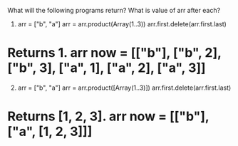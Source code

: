 What will the following programs return? What is value of arr after each?

1. arr = ["b", "a"]
   arr = arr.product(Array(1..3))
   arr.first.delete(arr.first.last)

# Returns 1. arr now = [["b"], ["b", 2], ["b", 3], ["a", 1], ["a", 2], ["a", 3]]

2. arr = ["b", "a"]
   arr = arr.product([Array(1..3)])
   arr.first.delete(arr.first.last)

# Returns [1, 2, 3]. arr now = [["b"], ["a", [1, 2, 3]]]